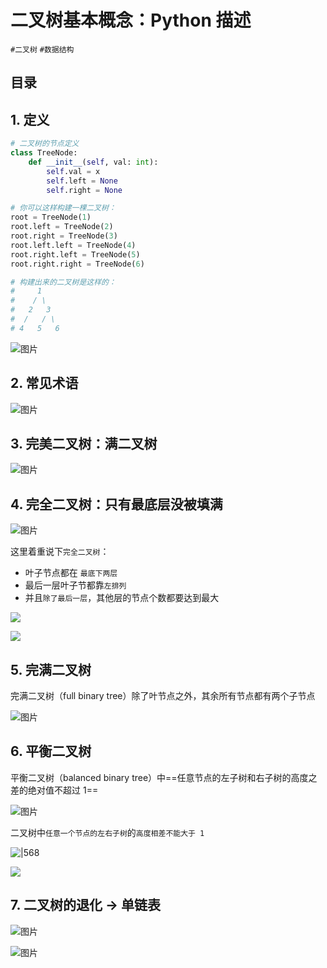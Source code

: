
# 二叉树基本概念：Python 描述

`#二叉树`  `#数据结构` 


## 目录
<!-- toc -->
 ## 1. 定义 

```python
# 二叉树的节点定义
class TreeNode:
    def __init__(self, val: int):
        self.val = x
        self.left = None
        self.right = None

# 你可以这样构建一棵二叉树：
root = TreeNode(1)
root.left = TreeNode(2)
root.right = TreeNode(3)
root.left.left = TreeNode(4)
root.right.left = TreeNode(5)
root.right.right = TreeNode(6)

# 构建出来的二叉树是这样的：
#     1
#    / \
#   2   3
#  /   / \
# 4   5   6
```

![图片](https://blog-1310531898.cos.ap-beijing.myqcloud.com/832-34-20241012/Pasted%20image%2020240922163210.png)
## 2. 常见术语

![图片](https://blog-1310531898.cos.ap-beijing.myqcloud.com/832-34-20241012/Pasted%20image%2020240922163226.png)

## 3. 完美二叉树：满二叉树

![图片](https://blog-1310531898.cos.ap-beijing.myqcloud.com/832-34-20241012/Pasted%20image%2020240922163758.png)

## 4. 完全二叉树：只有最底层没被填满


![图片](https://blog-1310531898.cos.ap-beijing.myqcloud.com/832-34-20241012/Pasted%20image%2020240922163825.png)

这里着重说下`完全二叉树`：
- 叶子节点都在 `最底下两层`
- 最后一层叶子节都靠`左排列`
- 并且`除了最后一层`，其他层的节点个数都要达到最大

![](https://832-1310531898.cos.ap-beijing.myqcloud.com/9a9462b0ae355f83607ec904d5df7553.png)

![](https://832-1310531898.cos.ap-beijing.myqcloud.com/05dd6048d8688e6a58ef6e8518485942.png)


## 5. 完满二叉树

完满二叉树（full binary tree）除了叶节点之外，其余所有节点都有两个子节点

![图片](https://blog-1310531898.cos.ap-beijing.myqcloud.com/832-34-20241012/Pasted%20image%2020240922164014.png)

## 6. 平衡二叉树

平衡二叉树（balanced binary tree）中==任意节点的左子树和右子树的高度之差的绝对值不超过 1==

![图片](https://blog-1310531898.cos.ap-beijing.myqcloud.com/832-34-20241012/Pasted%20image%2020240922164058.png)


二叉树中`任意一个节点的左右子树`的`高度相差不能大于 1`

![|568](https://832-1310531898.cos.ap-beijing.myqcloud.com/42e64492eba910a231f01894b3811630.png)

![](https://832-1310531898.cos.ap-beijing.myqcloud.com/2130d9f3b6d123735105cd614780218d.png)

## 7. 二叉树的退化 → 单链表

![图片](https://blog-1310531898.cos.ap-beijing.myqcloud.com/832-34-20241012/Pasted%20image%2020240922164118.png)

![图片](https://blog-1310531898.cos.ap-beijing.myqcloud.com/832-34-20241012/Pasted%20image%2020240922164214.png)




